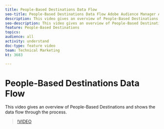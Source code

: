 ```yaml
---
title: People-Based Destinations Data Flow
seo-title: People-Based Destinations Data Flow Adobe Audience Manager AAM
description: This video gives an overview of People-Based Destinations and shows the data flow through the process.
seo-description: This video gives an overview of People-Based Destinations and shows the data flow through the process.  Adobe Audience Manager AAM
feature: People-Based Destinations
topics: 
audience: all
activity: understand
doc-type: feature video
team: Technical Marketing
kt: 3683

---
```


# People-Based Destinations Data Flow

This video gives an overview of People-Based Destinations and shows the data flow through the process.

>[!VIDEO](https://video.tv.adobe.com/v/28954/?quality=12)
